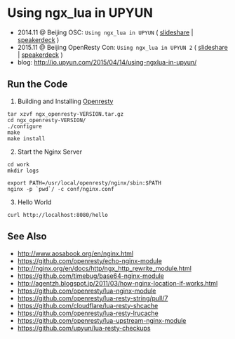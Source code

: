 # Using ngx_lua in UPYUN

* 2014.11 @ Beijing OSC: `Using ngx_lua in UPYUN` ( [slideshare](http://www.slideshare.net/timebug/using-ngxlua-in-upyun) | [speakerdeck](https://speakerdeck.com/timebug/using-ngx-lua-in-upyun) )
* 2015.11 @ Beijing OpenResty Con: `Using ngx_lua in UPYUN 2` ( [slideshare](http://www.slideshare.net/timebug/using-ngxlua-in-upyun-2) | [speakerdeck](https://speakerdeck.com/timebug/using-ngx-lua-in-upyun-2) )
* blog: <http://io.upyun.com/2015/04/14/using-ngxlua-in-upyun/>

## Run the Code

1) Building and Installing [Openresty](http://openresty.org/)

```
tar xzvf ngx_openresty-VERSION.tar.gz
cd ngx_openresty-VERSION/
./configure
make
make install
```

2) Start the Nginx Server

```
cd work
mkdir logs

export PATH=/usr/local/openresty/nginx/sbin:$PATH
nginx -p `pwd`/ -c conf/nginx.conf
```

3) Hello World

```
curl http://localhost:8080/hello
```

## See Also

* <http://www.aosabook.org/en/nginx.html>
* <https://github.com/openresty/echo-nginx-module>
* <http://nginx.org/en/docs/http/ngx_http_rewrite_module.html>
* <https://github.com/timebug/base64-nginx-module>
* <http://agentzh.blogspot.jp/2011/03/how-nginx-location-if-works.html>
* <https://github.com/openresty/lua-nginx-module>
* <https://github.com/openresty/lua-resty-string/pull/7>
* <https://github.com/cloudflare/lua-resty-shcache>
* <https://github.com/openresty/lua-resty-lrucache>
* <https://github.com/openresty/lua-upstream-nginx-module>
* <https://github.com/upyun/lua-resty-checkups>
